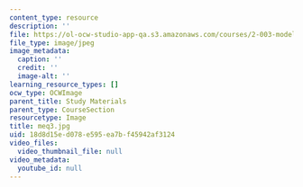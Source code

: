 ```yaml
---
content_type: resource
description: ''
file: https://ol-ocw-studio-app-qa.s3.amazonaws.com/courses/2-003-modeling-dynamics-and-control-i-spring-2005/18d8d15ed078e595ea7bf45942af3124_meq3.jpg
file_type: image/jpeg
image_metadata:
  caption: ''
  credit: ''
  image-alt: ''
learning_resource_types: []
ocw_type: OCWImage
parent_title: Study Materials
parent_type: CourseSection
resourcetype: Image
title: meq3.jpg
uid: 18d8d15e-d078-e595-ea7b-f45942af3124
video_files:
  video_thumbnail_file: null
video_metadata:
  youtube_id: null
---
```

